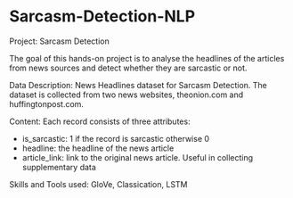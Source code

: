 # Sarcasm-Detection-NLP

Project: Sarcasm Detection

The goal of this hands-on project is to analyse the headlines of the articles from news sources and detect whether they are sarcastic or not.

Data Description: 
News Headlines dataset for Sarcasm Detection. The dataset is collected from two news websites, theonion.com and huffingtonpost.com.


Content: 
Each record consists of three attributes:
- is_sarcastic: 1 if the record is sarcastic otherwise 0
- headline: the headline of the news article
- article_link: link to the original news article. Useful in collecting supplementary data

Skills and Tools used:
GloVe, Classication, LSTM


